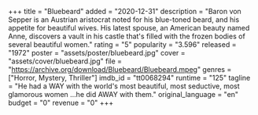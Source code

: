 +++
title = "Bluebeard"
added = "2020-12-31"
description = "Baron von Sepper is an Austrian aristocrat noted for his blue-toned beard, and his appetite for beautiful wives. His latest spouse, an American beauty named Anne, discovers a vault in his castle that's filled with the frozen bodies of several beautiful women."
rating = "5"
popularity = "3.596"
released = "1972"
poster = "assets/poster/bluebeard.jpg"
cover = "assets/cover/bluebeard.jpg"
file = "https://archive.org/download/Bluebeard/Bluebeard.mpeg"
genres = ["Horror, Mystery, Thriller"]
imdb_id = "tt0068294"
runtime = "125"
tagline = "He had a WAY with the world's most beautiful, most seductive, most glamorous women ...he did AWAY with them."
original_language = "en"
budget = "0"
revenue = "0"
+++